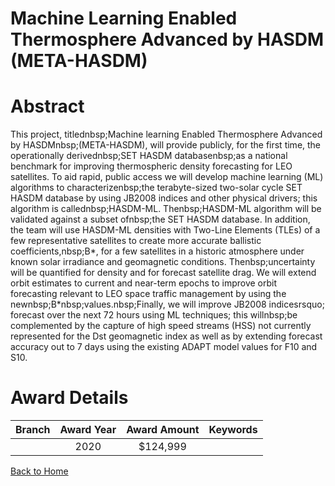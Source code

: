 
Machine Learning Enabled Thermosphere Advanced by HASDM (META-HASDM)
====================================================================

# Abstract


This project, titlednbsp;Machine learning Enabled Thermosphere Advanced by HASDMnbsp;(META-HASDM), will provide publicly, for the first time, the operationally derivednbsp;SET HASDM databasenbsp;as a national benchmark for improving thermospheric density forecasting for LEO satellites. To aid rapid, public access we will develop machine learning (ML) algorithms to characterizenbsp;the terabyte-sized two-solar cycle SET HASDM database by using JB2008 indices and other physical drivers; this algorithm is callednbsp;HASDM-ML. Thenbsp;HASDM-ML algorithm will be validated against a subset ofnbsp;the SET HASDM database. In addition, the team will use HASDM-ML densities with Two-Line Elements (TLEs) of a few representative satellites to create more accurate ballistic coefficients,nbsp;B*, for a few satellites in a historic atmosphere under known solar irradiance and geomagnetic conditions. Thenbsp;uncertainty will be quantified for density and for forecast satellite drag. We will extend orbit estimates to current and near-term epochs to improve orbit forecasting relevant to LEO space traffic management by using the newnbsp;B*nbsp;values.nbsp;Finally, we will improve JB2008 indicesrsquo; forecast over the next 72 hours using ML techniques; this willnbsp;be complemented by the capture of high speed streams (HSS) not currently represented for the Dst geomagnetic index as well as by extending forecast accuracy out to 7 days using the existing ADAPT model values for F10 and S10.  

# Award Details

|Branch|Award Year|Award Amount|Keywords|
| :---: | :---: | :---: | :---: |
||2020|$124,999||
  
  


[Back to Home](https://github.com/chrischow/dod_sbir_awards/CC/#685)